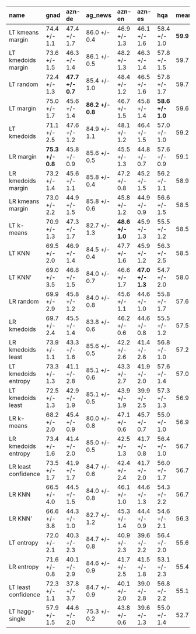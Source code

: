 | name                | gnad             | azn-de           | ag_news          | azn-en           | azn-es           | hqa              | mean     |
|:--------------------|:-----------------|:-----------------|:-----------------|:-----------------|:-----------------|:-----------------|:---------|
| LT kmeans margin    | 74.4 +/- 1.1     | 47.4 +/- 1.7     | 86.0 +/- 0.4     | 46.9 +/- 1.3     | 46.1 +/- 1.6     | 58.4 +/- 1.0     | **59.9** |
| LT kmedoids margin  | 73.6 +/- 1.5     | 46.3 +/- 1.4     | 86.1 +/- 0.5     | 48.2 +/- 1.3     | 46.3 +/- 1.4     | 57.8 +/- 1.5     | 59.7     |
| LT random           | 72.4 +/- 1.3     | **47.7 +/- 0.7** | 85.4 +/- 1.0     | 48.4 +/- 1.2     | 46.5 +/- 1.6     | 57.8 +/- 1.7     | 59.7     |
| LT margin           | 75.0 +/- 1.7     | 45.6 +/- 1.4     | **86.2 +/- 0.8** | 46.7 +/- 1.5     | 45.8 +/- 1.4     | **58.6 +/- 1.0** | 59.6     |
| LT kmedoids         | 71.1 +/- 2.5     | 47.6 +/- 1.2     | 84.9 +/- 1.1     | 48.1 +/- 1.2     | 46.4 +/- 1.5     | 57.0 +/- 1.0     | 59.2     |
| LR margin           | **75.3 +/- 0.8** | 45.8 +/- 0.9     | 85.6 +/- 0.5     | 45.5 +/- 1.3     | 44.8 +/- 0.7     | 57.6 +/- 0.9     | 59.1     |
| LR kmedoids margin  | 73.2 +/- 1.4     | 45.6 +/- 1.1     | 85.8 +/- 0.4     | 47.2 +/- 0.8     | 45.2 +/- 1.5     | 56.2 +/- 1.1     | 58.9     |
| LR kmeans margin    | 73.0 +/- 2.2     | 44.9 +/- 1.5     | 85.8 +/- 0.6     | 45.8 +/- 1.2     | 44.9 +/- 0.9     | 56.6 +/- 1.5     | 58.5     |
| LT k-means          | 70.9 +/- 1.3     | 47.3 +/- 1.7     | 82.7 +/- 1.3     | **48.6 +/- 1.0** | 45.9 +/- 1.3     | 55.5 +/- 1.2     | 58.5     |
| LT KNN              | 69.5 +/- 2.0     | 46.9 +/- 1.4     | 84.5 +/- 0.4     | 47.7 +/- 1.6     | 45.9 +/- 1.2     | 56.3 +/- 2.5     | 58.5     |
| LT KNN'             | 69.0 +/- 3.5     | 46.8 +/- 1.5     | 84.0 +/- 0.7     | 46.6 +/- 1.7     | **47.0 +/- 1.3** | 54.7 +/- 2.0     | 58.0     |
| LR random           | 69.9 +/- 2.9     | 45.8 +/- 1.2     | 84.0 +/- 0.8     | 45.6 +/- 1.1     | 44.6 +/- 1.0     | 55.8 +/- 1.7     | 57.6     |
| LR kmedoids         | 69.7 +/- 2.4     | 45.5 +/- 1.4     | 83.8 +/- 0.6     | 46.2 +/- 0.6     | 44.6 +/- 0.8     | 55.5 +/- 1.2     | 57.5     |
| LR kmedoids least   | 73.9 +/- 1.1     | 43.3 +/- 1.6     | 85.6 +/- 0.5     | 42.2 +/- 2.6     | 41.4 +/- 2.6     | 56.8 +/- 1.0     | 57.2     |
| LT kmedoids entropy | 73.3 +/- 1.3     | 41.1 +/- 2.8     | 85.1 +/- 0.6     | 43.3 +/- 2.7     | 41.9 +/- 2.0     | 57.6 +/- 1.4     | 57.0     |
| LT kmedoids least   | 72.5 +/- 1.3     | 42.9 +/- 1.9     | 85.1 +/- 0.5     | 43.9 +/- 1.9     | 39.9 +/- 2.5     | 57.3 +/- 1.3     | 56.9     |
| LR k-means          | 68.2 +/- 2.0     | 45.4 +/- 0.9     | 80.0 +/- 0.8     | 47.1 +/- 0.6     | 45.7 +/- 0.7     | 55.0 +/- 1.0     | 56.9     |
| LR kmedoids entropy | 73.4 +/- 1.6     | 41.4 +/- 2.0     | 85.0 +/- 0.5     | 42.5 +/- 1.3     | 41.7 +/- 0.8     | 56.4 +/- 1.0     | 56.7     |
| LR least confidence | 73.5 +/- 1.7     | 41.9 +/- 1.7     | 84.7 +/- 0.6     | 42.4 +/- 2.4     | 41.7 +/- 2.0     | 56.0 +/- 1.7     | 56.7     |
| LR KNN              | 66.5 +/- 4.0     | 44.5 +/- 1.5     | 84.0 +/- 0.8     | 46.1 +/- 1.0     | 44.6 +/- 1.3     | 54.3 +/- 2.2     | 56.7     |
| LR KNN'             | 66.6 +/- 3.8     | 44.3 +/- 1.0     | 82.7 +/- 1.2     | 45.3 +/- 1.4     | 44.4 +/- 0.9     | 54.6 +/- 2.1     | 56.3     |
| LT entropy          | 72.0 +/- 2.1     | 40.3 +/- 2.3     | 84.7 +/- 0.8     | 40.9 +/- 2.3     | 39.6 +/- 2.2     | 56.4 +/- 2.0     | 55.6     |
| LR entropy          | 71.6 +/- 0.8     | 40.1 +/- 2.9     | 84.6 +/- 0.9     | 41.7 +/- 2.5     | 41.5 +/- 1.8     | 53.1 +/- 2.3     | 55.4     |
| LT least confidence | 72.3 +/- 1.1     | 37.8 +/- 3.7     | 84.7 +/- 0.9     | 40.1 +/- 2.0     | 39.0 +/- 2.8     | 56.8 +/- 2.2     | 55.1     |
| LT hagg-single      | 57.9 +/- 1.5     | 44.6 +/- 2.0     | 75.3 +/- 0.2     | 43.8 +/- 0.6     | 39.6 +/- 1.3     | 55.0 +/- 1.4     | 52.7     |